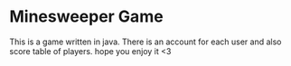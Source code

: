 # Minesweeper Game
This is a game written in java.
There is an account for each user and also score table of players.
hope you enjoy it <3
